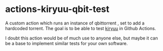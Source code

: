 # actions-kiryuu-qbit-test

A custom action which runs an instance of qbittorrent , set to add a hardcoded torrent. The goal is to be able to test [kiryuu](https://github.com/ckcr4lyf/kiryuu) in Github Actions.

I doubt this action would be of much use to anyone else, but maybe it can be a base to implement similar tests for your own software.
